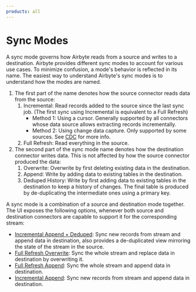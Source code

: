 ```yaml
---
products: all
---
```


# Sync Modes

A sync mode governs how Airbyte reads from a source and writes to a destination. Airbyte provides different sync modes to account for various use cases. To minimize confusion, a mode's behavior is reflected in its name. The easiest way to understand Airbyte's sync modes is to understand how the modes are named.

1. The first part of the name denotes how the source connector reads data from the source:
   1. Incremental: Read records added to the source since the last sync job. \(The first sync using Incremental is equivalent to a Full Refresh\)
      - Method 1: Using a cursor. Generally supported by all connectors whose data source allows extracting records incrementally.
      - Method 2: Using change data capture. Only supported by some sources. See [CDC](../../../understanding-airbyte/cdc.md) for more info.
   2. Full Refresh: Read everything in the source.
2. The second part of the sync mode name denotes how the destination connector writes data. This is not affected by how the source connector produced the data:
   1. Overwrite: Overwrite by first deleting existing data in the destination.
   2. Append: Write by adding data to existing tables in the destination.
   3. Deduped History: Write by first adding data to existing tables in the destination to keep a history of changes. The final table is produced by de-duplicating the intermediate ones using a primary key.

A sync mode is a combination of a source and destination mode together. The UI exposes the following options, whenever both source and destination connectors are capable to support it for the corresponding stream:

- [Incremental Append + Deduped](./incremental-append-deduped.md): Sync new records from stream and append data in destination, also provides a de-duplicated view mirroring the state of the stream in the source.
- [Full Refresh Overwrite](./full-refresh-overwrite.md): Sync the whole stream and replace data in destination by overwriting it.
- [Full Refresh Append](./full-refresh-append.md): Sync the whole stream and append data in destination.
- [Incremental Append](./incremental-append.md): Sync new records from stream and append data in destination.
